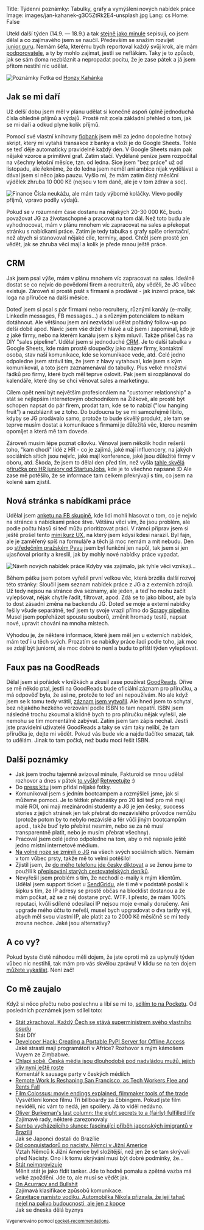 Title: Týdenní poznámky: Tabulky, grafy a vymýšlení nových nabídek práce
Image: images/jan-kahanek-g3O5ZtRk2E4-unsplash.jpg
Lang: cs
Home: False


Utekl další týden (14.9. — 18.9.) a tak [stejně jako minule]({filename}2020-09-11_tydenni-poznamky-media-a-metriky-z-prirucky.md) sepisuji, co jsem dělal a co zajímavého jsem se naučil. Především se snažím rozvíjet [junior.guru](https://junior.guru/). Nemám šéfa, kterému bych reportoval každý svůj krok, ale mám [podporovatele](https://junior.guru/donate/), a ty by mohlo zajímat, jestli se neflákám. Taky je to způsob, jak se sám doma nezbláznit a nepropadat pocitu, že je zase pátek a já jsem přitom nestihl nic udělat.

![Poznámky]({static}/images/jan-kahanek-g3O5ZtRk2E4-unsplash.jpg)
Fotka od [Honzy Kahánka](https://unsplash.com/@honza_kahanek)


## Jak se mi daří

Už delší dobu jsem měl v plánu udělat si konečně aspoň úplně jednoduchá čísla ohledně příjmů a výdajů. Prostě mít zcela základní přehled o tom, jak se mi daří a odkud plyne kolik příjmů.

Pomocí své vlastní knihovny [fiobank](https://github.com/honzajavorek/fiobank) jsem měl za jedno dopoledne hotový skript, který mi vytahá transakce z banky a vloží je do Google Sheets. Tohle se teď děje automaticky pravidelně každý den. V Google Sheets mám pak nějaké vzorce a primitivní graf. Zatím stačí. Vydělané peníze jsem rozpočítal na všechny letošní měsíce, tzn. od ledna. Sice jsem "bez práce" už od listopadu, ale řekněme, že do ledna jsem neměl ani ambice nijak vydělávat a dával jsem si něco jako pauzu. Vyšlo mi, že mám zatím čistý měsíční výdělek zhruba 10 000 Kč (nejsou v tom daně, ale je v tom zdrav a soc).

![Finance]({static}/images/finance.png)
Čísla neukážu, ale mám tady výborné koláčky. Vlevo podíly příjmů, vpravo podíly výdajů.

Pokud se v rozumném čase dostanu na nějakých 20-30 000 Kč, budu považovat JG za životaschopné a pracovat na tom dál. Než toto budu ale vyhodnocovat, mám v plánu mnohem víc zapracovat na sales a překopat stránku s nabídkami práce. Zatím je tedy tabulka s grafy spíše orientační, než abych si stanovoval nějaké cíle, termíny, apod. Chtěl jsem prostě jen vědět, jak se zhruba věci mají a kolik je přede mnou ještě práce.

## CRM

Jak jsem psal výše, mám v plánu mnohem víc zapracovat na sales. Ideálně dostat se co nejvíc do povědomí firem a recruiterů, aby věděli, že JG vůbec existuje. Zároveň si prostě psát s firmami a prodávat - jak inzerci práce, tak loga na příručce na další měsíce.

Doteď jsem si psal s pár firmami nebo recruitery, různými kanály (e-maily, LinkedIn messages, FB messages…) a s různým potenciálem to někam dotáhnout. Ale většinou jsem ani nezvládal udělat pořádný follow-up po delší době apod. Navíc jsem vše držel v hlavě a už jsem i zapomínal, kdo je z jaké firmy, nebo na kterém kanálu jsem s kým mluvil. Takže přišel čas na DIY "sales pipeline". Udělal jsem si jednoduché [CRM](https://cs.wikipedia.org/wiki/%C5%98%C3%ADzen%C3%AD_vztah%C5%AF_se_z%C3%A1kazn%C3%ADky). Je to další tabulka v Google Sheets, kde mám prostě sloupečky jako název firmy, kontaktní osoba, stav naší komunikace, kde se komunikace vede, atd. Celé jedno odpoledne jsem strávil tím, že jsem z hlavy vytahoval, kde jsem s kým komunikoval, a toto jsem zaznamenával do tabulky. Plus velké množství řádků pro firmy, které bych měl teprve oslovit. Pak jsem si rozplánoval do kalendáře, které dny se chci věnovat sales a marketingu.

Cílem opět není být největším profesionálem na "customer relationship" a stát se nejlepším internetovým obchodníkem na Žižkově, ale prostě být schopen napsat do pár firem, prodat tam, kde se to nabízí ("low hanging fruit") a nezbláznit se z toho. Do budoucna by se mi samozřejmě líbilo, kdyby se JG prodávalo samo, protože to bude skvělý produkt, ale tam se teprve musím dostat a komunikace s firmami je důležitá věc, kterou nesmím opomíjet a která mě tam dovede.

Zároveň musím lépe poznat cílovku. Věnoval jsem několik hodin rešerši toho, "kam chodí" lidé z HR - co je zajímá, jaké mají influencery, na jakých sociálních sítích jsou nejvíc, jaké mají konference, jaké jsou důležité firmy v oboru, atd. Škoda, že jsem to dělal den před tím, než vyšla [tahle skvělá příručka pro HR juniory od StartupJobs](https://www.startupjobs.cz/vzdelavani/pruvodce-hr-nejen-pro-juniory), kde je to všechno napsané :D Ale zase mě potěšilo, že se informace tam celkem překrývají s tím, co jsem na koleně sám zjistil.


## Nová stránka s nabídkami práce

Udělal jsem [anketu na FB skupině](https://www.facebook.com/groups/junior.guru/permalink/450085692581710/?__cft__[0]=AZWXv5Y3rLA-8V-LERTjr5LdtflChy3vCamVIp20oogoYab5MDUNO0QkCw69NDZHfU7LBquzztHohOvVrQv4zKB5BEXGIR-ah960G7EYEJGQ9mI5U60vxgwh2SOr9YRM3ZRkW7ztoq4ECtoTRJy44-O-jOS_FDBI1QsD7oudiI6B6FOejyyjC2sRknr3FmyNRH4&__tn__=%2CO%2CP-R), kde lidi mohli hlasovat o tom, co je nejvíc na stránce s nabídkami práce štve. Většinu věcí vím, že jsou problém, ale podle počtu hlasů si teď můžu prioritizovat práci. V rámci příprav jsem si ještě prošel tento [mini kurz UX](https://the-ux-mini-course.com/), na který jsem kdysi kdesi narazil. Byl fajn, ale je zaměřený spíš na formuláře a těch já moc nemám a mít nebudu. Den po [středečním pražském Pyvu](https://pyvo.cz/praha-pyvo/2020-09/) jsem byl funkční jen napůl, tak jsem si jen ujasňoval priority a kreslil, jak by mohly nové nabídky práce vypadat.

![Návrh nových nabídek práce]({static}/images/nabidky-prace-navrh.jpg)
Kdyby vás zajímalo, jak tyhle věci vznikají…

Během pátku jsem potom vyřešil první velkou věc, která brzdila další rozvoj této stránky: Sloučil jsem seznam nabídek práce z JG a z externích zdrojů. Už tedy nejsou na stránce dva seznamy, ale jeden, a teď ho mohu začít vylepšovat, nějak chytře řadit, filtrovat, apod. Zdá se to jako blbost, ale byla to dost zásadní změna na backendu JG. Doteď se moje a externí nabídky řešily všude separátně, teď jsem ty svoje vrazil přímo do [Scrapy pipeline](https://docs.scrapy.org/en/latest/topics/item-pipeline.html). Musel jsem popřeházet spoustu souborů, změnit hromady testů, napsat nové, upravit chování na mnoha místech.

Výhodou je, že některé informace, které jsem měl jen u externích nabídek, mám teď i u těch svých. Prozatím se nabídky práce řadí podle toho, jak moc se zdají být juniorní, ale moc dobré to není a budu to příští týden vylepšovat.


## Faux pas na GoodReads

Dělal jsem si pořádek v knížkách a zkusil zase používat [GoodReads](https://www.goodreads.com/). Dříve se mě někdo ptal, jestli na GoodReads bude oficiální záznam pro příručku, a má odpověď byla, že asi ne, protože to teď ani nepoužívám. No ale když jsem se k tomu tedy vrátil, [záznam jsem vytvořil](https://www.goodreads.com/book/show/55336121-p-ru-ka-o-hled-n-prvn-pr-ce-v-it?from_search=true&from_srp=true&qid=GPhvAHV2jx&rank=1). Ale hned jsem to schytal, bez nějakého hezkého verzování podle ISBN to tam nepatří. ISBN jsem následně trochu zkoumal a klidně bych to pro příručku nějak vyřešil, ale nemohu se tím momentálně zabývat. Zatím jsem tam zápis nechal. Jestli jste pravidelní uživatelé GoodReads a taky se vám taky nelíbí, že tam příručka je, dejte mi vědět. Pokud vás bude víc a najdu tlačítko smazat, tak to udělám. Jinak to tam počká, než budu moci řešit ISBN.


## Další poznámky

- Jak jsem trochu tajemně avizoval minule, Fakturoid se mnou udělal rozhovor a dnes v pátek [to vyšlo](https://www.fakturoid.cz/blog/2020/09/18/profil-zakaznika-junior-guru)! [Retweetujte](https://twitter.com/honzajavorek/status/1306877321924808705) :)
- Do [press kitu](https://junior.guru/press/) jsem přidal nějaké fotky.
- Komunikoval jsem s jedním bootcampem a rozmýšleli jsme, jak si můžeme pomoci. Je to těžké: přednášky pro 20 lidí teď pro mě mají malé ROI, oni mají mezinárodní studenty a JG je jen česky, success stories z jejich stránek jen tak přebrat do nezávislého průvodce nemůžu (protože potom by to nebylo nezávislé a fér vůči jiným bootcampům apod., takže buď tyto přebírat nesmím, nebo se za ně musí transparentně platit, nebo je musím přebrat všechny).
- Pracoval jsem celé jedno odpoledne na tom, aby o mě napsalo ještě jedno místní internetové médium.
- [Na volné noze se zmínili o JG](https://facebook.com/story.php?story_fbid=10157716805963862&id=104175623861&anchor_composer=false&ref=m_notif) na všech svých sociálních sítích. Nemám v tom vůbec prsty, takže mě to velmi potěšilo!
- Zjistil jsem, že [do mého telefonu jde česky diktovat](https://twitter.com/honzajavorek/status/1306620863861620739) a se ženou jsme to použili k [přepisování starých cestovatelských deníků](https://twitter.com/honzajavorek/status/1306621571751202819).
- Nevyřešil jsem problém s tím, že nechodí e-maily k mým klientům. Udělal jsem support ticket u [SendGridu](https://sendgrid.com/), ale ti mě v podstatě poslali k šípku s tím, že IP adresy se prostě občas na blocklist dostanou a že mám počkat, až se z něj dostane pryč. WTF. I přesto, že mám 100% reputaci, kvůli sdílené odesílací IP nejsou moje e-maily doručeny. Ani upgrade mého účtu to neřeší, musel bych upgradovat o dva tarify výš, abych měl svou vlastní IP, ale platit za to 2000 Kč měsíčně se mi tedy zrovna nechce. Jaké jsou alternativy?


## A co vy?

Pokud byste čistě náhodou měli dojem, že jste oproti mě za uplynulý týden vůbec nic nestihli, tak mám pro vás skvělou zprávu! V klidu se na ten dojem [můžete vykašlat]({filename}2020-06-04_neni-to-zavod.md). Není zač!


## Co mě zaujalo

Když si něco přečtu nebo poslechnu a líbí se mi to, [sdílím to na Pocketu](https://getpocket.com/@honzajavorek). Od posledních poznámek jsem sdílel toto:

- [Stát zkrachoval. Každý Čech se stává superministrem svého vlastního osudu](https://nazory.aktualne.cz/stat-zkrachoval-kazdy-cech-se-stava-superministrem-sveho-vla/r~02071908f38711ea80e60cc47ab5f122/)<br>Stát DIY
- [Developer Hack: Creating a Portable PyPI Server for Offline Access](https://www.builtinafrica.io/blog-post/vuyisile-ndlovu-pypi)<br>Jaké strasti mají programátoři v Africe? Rozhovor s mým kámošem Vuyem ze Zimbabwe.
- [Chlapi sobě. Česká média jsou dlouhodobě pod nadvládou mužů, jejich vliv nyní ještě roste](https://denikn.cz/435936/chlapi-sobe-ceska-media-jsou-dlouhodobe-pod-nadvladou-muzu-jejich-vliv-nyni-jeste-roste/?ref=dnapp&cst=9640c5a6e9ab98fbe3d8245f9a321d370c028a48&fbclid=IwAR1Pr4YtW1FReWlEAf2FBIHZblo4g9xQ98gYSOsHn-tSDzQMI2xR648G4N0)<br>Komentář k sausage party v českých médiích
- [Remote Work Is Reshaping San Francisco, as Tech Workers Flee and Rents Fall](https://www.wsj.com/amp/articles/remote-work-is-reshaping-san-francisco-as-tech-workers-flee-and-rents-fall-11597413602#click=https://t.co/rUNGeV9Jyy)
- [Film Colossus: movie endings explained, filmmaker tools of the trade](https://filmcolossus.com/single-post/2018/02/25/Explaining-the-end-of-THREE-BILLBOARDS-OUTSIDE-EBBING-MISSOURI-the-theme-of-moral-ambiguity-how-endings-inform-the-story-and-whether-or-not-Mildred-kills-the-soldier)<br>Vysvětlení konce filmu Tři billboardy za Ebbingem. Pokud jste film neviděli, nic vám to nedá, jen spoilery. Já to viděl nedávno.
- [Oliver Burkeman's last column: the eight secrets to a (fairly) fulfilled life](https://t.co/eXFh7o7En5?ssr=true)<br>Zajímavé rady, některé zarezonovaly
- [Samba vycházejícího slunce: fascinující příběh japonských imigrantů v Brazílii](https://finmag.penize.cz/kaleidoskop/412998-samba-vychazejiciho-slunce-fascinujici-pribeh-japonskych-imigrantu-v-brazilii)<br>Jak se Japonci dostali do Brazílie
- [Od conquistadorů po nacisty. Němci v Jižní Americe](https://finmag.penize.cz/kaleidoskop/414362-od-conquistadoru-po-nacisty-nemci-v-jizni-americe)<br>Vztah Němců k Jižní Americe byl složitější, než jen že se tam skrývali před Nacisty. Ono i k tomu skrývání musí být dobré podmínky, že…
- [Stát neimprovizuje](https://medium.com/@adent/stat-neimprovizuje-fc50d4952fd6?source=rss-2d88645b5738------2)<br>Měnit stát je jako řídit tanker. Jde to hodně pomalu a zpětná vazba má velké zpoždění. Jde to, ale musí se vědět jak.
- [On Acurracy and Bullshit](https://almad.blog/essays/bullshit-persuasion/)<br>Zajímavá klasifikace způsobů komunikace.
- [Gravitace namísto vodíku. Automobilka Nikola přiznala, že její tahač nejel na palivo budoucnosti, ale jen z kopce](https://www.czechcrunch.cz/2020/09/gravitace-namisto-vodiku-automobilka-nikola-priznala-ze-jeji-tahac-nejel-na-palivo-budoucnosti-ale-jen-z-kopce/)<br>Jak se dneska dělá byznys

<small>Vygenerováno pomocí <a href="https://pypi.org/project/pocket-recommendations/">pocket-recommendations</a>.</small>
